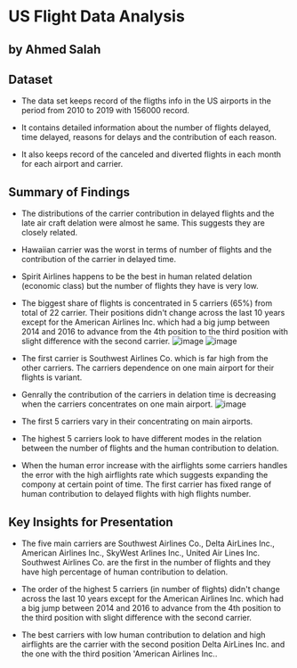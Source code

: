 # US Flight Data Analysis
## by Ahmed Salah


## Dataset

* The data set keeps record of the fligths info in the US airports in the period from 2010 to 2019 with 156000 record.

* It contains detailed information about the number of flights delayed, time delayed, reasons for delays and the contribution of each reason. 

* It also keeps record of the canceled and diverted flights in each month for each airport and carrier.

## Summary of Findings

* The distributions of the carrier contribution in delayed flights and the late air craft delation were almost he same. This suggests they are closely related. 
* Hawaiian carrier was the worst in terms of number of flights and the contribution of the carrier in delayed time. 
* Spirit Airlines happens to be the best in human related delation (economic class) but the number of flights they have is very low. 
* The biggest share of flights is concentrated in 5 carriers (65%) from total of 22 carrier. Their positions didn't change across the last 10 years except for the American Airlines Inc. which had a big jump between 2014 and 2016 to advance from the 4th position to the third position with slight difference with the second carrier. 
![image](https://user-images.githubusercontent.com/59888340/140635617-8dafdf25-b096-4df8-bcb4-87ad3f45be64.png)
![image](https://user-images.githubusercontent.com/59888340/140635596-4a289b35-b063-4d5e-b86e-62379e7bb3cf.png)

* The first carrier is Southwest Airlines Co. which is far high from the other carriers. The carriers dependence on one main airport for their flights is variant. 
* Genrally the contribution of the carriers in delation time is decreasing when the carriers concentrates on one main airport. 
 ![image](https://user-images.githubusercontent.com/59888340/140635686-9f6376ad-d062-463e-ad07-8911d65b56c2.png)

* The first 5 carriers vary in their concentrating on main airports. 
* The highest 5 carriers look to have different modes in the relation between the number of flights and the human contribution to delation. 
* When the human error increase with the airflights some carriers handles the error with the high airflights rate which suggests expanding the compony at certain point of time. The first carrier has fixed range of human contribution to delayed flights with high flights number.


## Key Insights for Presentation

* The five main carriers are Southwest Airlines Co., Delta AirLines Inc., American Airlines Inc., SkyWest Arlines Inc., United Air Lines Inc. Southwest Airlines Co. are the first in the number of flights and they have high percentage of human contribution to delation. 
* The order of the highest 5 carriers (in number of flights) didn't change across the last 10 years except for the American Airlines Inc. which had a big jump between 2014 and 2016 to advance from the 4th position to the third position with slight difference with the second carrier. 

* The best carriers with low human contribution to delation and high airflights are the carrier with the second position Delta AirLines Inc. and the one with the third position 'American Airlines Inc..  
